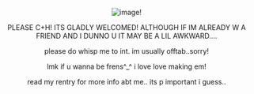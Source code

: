 <p align="center"><img src="https://64.media.tumblr.com/070b266a3fc5c69569e479b63c4782fe/294601951aa6d011-1e/s400x600/d36addbf4aba7e9119c9a4721023b80bb3844fcd.gif" alt="image"/>!</p>

<p align="center">PLEASE C+H! ITS GLADLY WELCOMED! ALTHOUGH IF IM ALREADY W A FRIEND AND I DUNNO U IT MAY BE A LIL AWKWARD....</p>

<p align="center">please do whisp me to int. im usually offtab..sorry!</p>

<p align="center">lmk if u wanna be frens^_^ i love love making em!</p>

<p align="center">read my rentry for more info abt me.. its p important i guess..</p>

